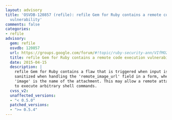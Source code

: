 ```yaml
---
layout: advisory
title: 'OSVDB-120857 (refile): refile Gem for Ruby contains a remote code execution
  vulnerability'
comments: false
categories:
- refile
advisory:
  gem: refile
  osvdb: 120857
  url: https://groups.google.com/forum/#!topic/ruby-security-ann/VIfMO2LvzNs
  title: refile Gem for Ruby contains a remote code execution vulnerability
  date: 2015-04-15
  description: |
    refile Gem for Ruby contains a flaw that is triggered when input is not
    sanitized when handling the 'remote_image_url' field in a form, where
    'image' is the name of the attachment. This may allow a remote attacker
    to execute arbitrary shell commands.
  cvss_v2:
  unaffected_versions:
  - "< 0.5.0"
  patched_versions:
  - ">= 0.5.4"
---
```

